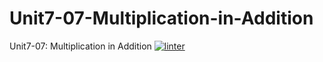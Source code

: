 # Unit7-07-Multiplication-in-Addition
Unit7-07: Multiplication in Addition
 [![linter](https://github.com/Charlie-Dumpit-Jr/Unit7-07-Multiplication-in-Addition/workflows/linter/badge.svg)](https://github.com/marketplace/actions/super-linter)

